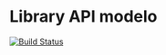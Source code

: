 # Library API modelo
[![Build Status](https://travis-ci.com/thiagobianeck/library-api2020.svg?token=zMAoiRkYyWBzRpp3DHuB&branch=master)](https://travis-ci.com/thiagobianeck/library-api2020)
